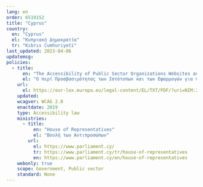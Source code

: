 ```yaml
---
lang: en
order: 6519152
title: "Cyprus"
country:
  en: "Cyprus"
  el: "Κυπριακή Δημοκρατία"
  tr: "Kıbrıs Cumhuriyeti"
last_updated: 2023-04-06
updatemsg:
policies:
  - title:
      en: "The Accessibility of Public Sector Organizations Websites and Mobile Applications Act 2019."
      el: "Ο περί Προσβασιμότητας των Ιστότοπων και των Εφαρμογών για Φορητές Συσκευές των Οργανισμών του Δημόσιου Τομέα Νόμος του 2019."
    url:
      el: https://eur-lex.europa.eu/legal-content/EL/TXT/PDF/?uri=NIM:271379
    updated: 
    wcagver: WCAG 2.0
    enactdate: 2019
    type: Accessibility law
    ministries:
      - title:
          en: "House of Representatives"
          el: "Βουλή των Αντιπροσώπων"
        url:
          el: https://www.parliament.cy/
          tr: https://www.parliament.cy/tr/house-of-representatives
          en: https://www.parliament.cy/en/house-of-representatives
    webonly: true
    scope: Government, Public sector
    standard: None
---
```

